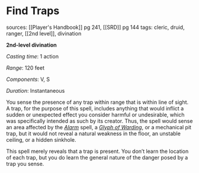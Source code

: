 # Find Traps
sources: [[Player's Handbook]] pg 241, [[SRD]] pg 144
tags: cleric, druid, ranger, [[2nd level]], divination

**2nd-level divination**

*Casting time*: 1 action

*Range*: 120 feet

*Components*: V, S

*Duration*: Instantaneous

You sense the presence of any trap within range that is within line of sight. A trap, for the purpose of this spell, includes anything that would inflict a sudden or unexpected effect you consider harmful or undesirable, which was specifically intended as such by its creator. Thus, the spell would sense an area affected by the *[Alarm](alarm)* spell, a *[Glyph of Warding](glyph-of-warding)*, or a mechanical pit trap, but it would not reveal a natural weakness in the floor, an unstable ceiling, or a hidden sinkhole.

This spell merely reveals that a trap is present. You don’t learn the location of each trap, but you do learn the general nature of the danger posed by a trap you sense.
